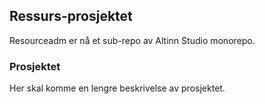 
## Ressurs-prosjektet

Resourceadm er nå et sub-repo av Altinn Studio monorepo.


### Prosjektet

Her skal komme en lengre beskrivelse av prosjektet.
